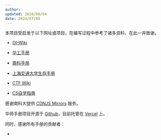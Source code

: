 ```yaml
---
author: 
updated: 2024/08/04
date: 2024/07/09
---
```


本项目受启发于以下网址或项目，在编写过程中参考了诸多资料，在此一并致谢。

- [OI-Wiki](https://oi-wiki.org)

- [华工手册](https://www.gzic.online)

- [南科手册](https://sustech.online)

- [上海交通大学生存手册](https://survivesjtu.gitbook.io)

- [CTF Wiki](https://ctf-wiki.org)

- [CS自学指南](https://csdiy.wiki)

感谢南科大提供 [CDNJS Mirrors](https://mirrors.sustech.edu.cn) 服务。

华师手册项目开源于 [Github](https://github.com)，目前托管在 [Vercel](https://vercel.com) 上。

同时，感谢所有手册的贡献者：

- 

